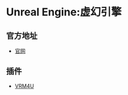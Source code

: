 # Unreal Engine:虚幻引擎
## 官方地址
- [官网](https://www.unrealengine.com)

## 插件
- [VRM4U](https://github.com/ruyo/VRM4U)